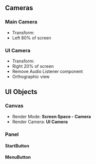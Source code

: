 ## Cameras

### Main Camera

* Transform: 
* Left 80% of screen

### UI Camera

* Transform: 
* Right 20% of screen
* Remove Audio Listener component
* Orthographic view

## UI Objects

### Canvas

* Render Mode: **Screen Space - Camera**
* Render Camera: **UI Camera**

### Panel

#### StartButton

#### MenuButton
